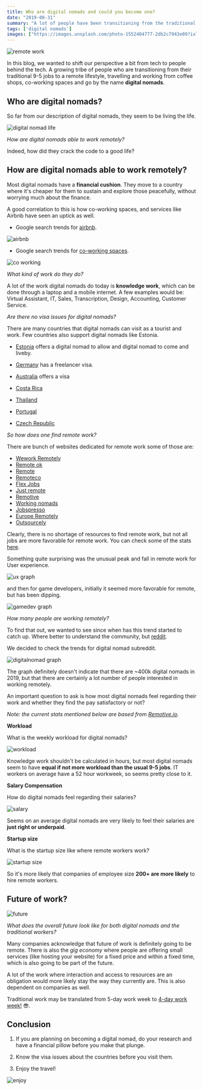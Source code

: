 ```yaml
---
title: Who are digital nomads and could you become one? 
date: "2019-08-31"
summary: "A lot of people have been transitioning from the traditional 9-5 job to a digital nomad lifestyle, will this be the future?"
tags: ['digital nomads']
images: ["https://images.unsplash.com/photo-1552404777-2db2c7943e09?ixlib=rb-1.2.1&ixid=eyJhcHBfaWQiOjEyMDd9&auto=format&fit=crop&w=1101&q=80"]
---
```


![remote work](https://images.unsplash.com/photo-1552404777-2db2c7943e09?ixlib=rb-1.2.1&ixid=eyJhcHBfaWQiOjEyMDd9&auto=format&fit=crop&w=1101&q=80)

In this blog, we wanted to shift our perspective a bit from tech to people behind the tech. A growing tribe of people who are transitioning from their traditional 9-5 jobs to a remote lifestyle, travelling and working from coffee shops, co-working spaces and go by the name **digital nomads**.

## Who are digital nomads?

So far from our description of digital nomads, they seem to be living the life.

![digital nomad life](https://media.giphy.com/media/A6aHBCFqlE0Rq/source.gif)

*How are digital nomads able to work remotely?*

Indeed, how did they crack the code to a good life?

## How are digital nomads able to work remotely?

Most digital nomads have a **financial cushion**. They move to a country where it's cheaper for them to sustain and explore those peacefully, without worrying much about the finance.

A good correlation to this is how co-working spaces, and services like Airbnb have seen an uptick as well.

- Google search trends for [airbnb]((https://trends.google.com/trends/explore?date=all&q=airbnb)).

![airbnb](./airbnb.png)

- Google search trends for [co-working spaces](https://trends.google.com/trends/explore?date=all&q=co-working%20space).

![co working](./co_working.png)


*What kind of work do they do?*

A lot of the work digital nomads do today is **knowledge work**, which can be done through a laptop and a mobile internet. A few examples would be: Virtual Assistant, IT, Sales, Transcription, Design, Accounting, Customer Service.


*Are there no visa issues for digital nomads?*

There are many countries that digital nomads can visit as a tourist and work. Few countries also support digital nomads like Estonia.

- [Estonia]((https://e-estonia.com/digital-nomads-visa-shape-urban-employment)) offers a digital nomad to allow and digital nomad to come and liveby.

- [Germany](https://www.germany-visa.org/freelance-visa/) has a freelancer visa.
- [Australia](https://visagroup.com.au/digital-nomads-australian-tourist-visa/) offers a visa
- [Costa Rica](http://www.costarica-embassy.org/index.php?q=node/72)
- [Thailand](https://www.thaiembassy.sg/visa-matters-/-consular/types-of-visa/tourist-visa)
- [Portugal](https://www.quora.com/What-visas-can-digital-nomads-get-in-Portugal)
- [Czech Republic](https://www.google.com/url?q=https://www.expat.com/en/guide/europe/czech-republic/16419-become-a-digital-nomad-in-the-czech-republic.html&sa=D&ust=1567256052666000)


*So how does one find remote work?*

There are bunch of websites dedicated for remote work some of those are:
- [Wework Remotely](https://weworkremotely.com/#job-listings)
- [Remote ok](https://remoteok.io/)
- [Remote](https://remote.com/)
- [Remoteco](https://remote.co/)
- [Flex Jobs](https://www.flexjobs.com/)
- [Just remote](https://justremote.co/)
- [Remotive](https://remotive.io/)
- [Working nomads](https://www.workingnomads.co/jobs)
- [Jobspresso](https://jobspresso.co/)
- [Europe Remotely](https://europeremotely.com/)
- [Outsourcely](https://www.outsourcely.com/remote-workers)

Clearly, there is no shortage of resources to find remote work, but not all jobs are more favorable for remote work. You can check some of the stats [here](https://remoteok.io/remote-work-statistics).

Something quite surprising was the unusual peak and fall in remote work for User experience.

![ux graph](./ux_graph.png)

and then for game developers, initially it seemed more favorable for remote, but has been dipping.

![gamedev graph](./gamedev_graph.png)

*How many people are working remotely?*

To find that out, we wanted to see since when has this trend started to catch up. Where better to understand the community, but [reddit](https://reddit.com/r/digitalnomad).

We decided to check the trends for digital nomad subreddit.

![digitalnomad graph](./digitalnomad.png)

The graph definitely doesn't indicate that there are ~400k digital nomads in 2019, but that there are certainly a lot number of people interested in working remotely.

An important question to ask is how most digital nomads feel regarding their work and whether they find the pay satisfactory or not?

*Note: the current stats mentioned below are based from [Remotive.io](https://docs.google.com/spreadsheets/d/1VOehQv0bOs2pY7RkKJ8RmlUbuu8UmSgzfvjR0m5hyxQ/edit#gid=1145296357).*

**Workload**

What is the weekly workload for digital nomads?

![workload](./workload_digitalnomads.png)

Knowledge work shouldn't be calculated in hours, but most digital nomads seem to have **equal if not more workload than the usual 9-5 jobs**. IT workers on average have a 52 hour workweek, so seems pretty close to it.


**Salary Compensation**

How do digital nomads feel regarding their salaries?

![salary](./salary_compensation.png)

Seems on an average digital nomads are very likely to feel their salaries are **just right or underpaid**.

**Startup size**

What is the startup size like where remote workers work?

![startup size](./startup_size.png)

So it's more likely that companies of employee size **200+ are more likely** to hire remote workers.


## Future of work?

![future](https://media.giphy.com/media/l0HlLRNROwYCqAF6E/giphy.gif)

*What does the overall future look like for both digital nomads and the traditional workers?*

Many companies acknowledge that future of work is definitely going to be remote. There is also the *gig economy* where people are offering small services (like hosting your website) for a fixed price and within a fixed time, which is also going to be part of the future.

A lot of the work where interaction and access to resources are an obligation would more likely stay the way they currently are. This is also dependent on companies as well.

Traditional work may be translated from 5-day work week to [4-day work week!](https://www.portcullislegals.co.uk/wills-estate-administration/four-day-week/) 😎.


## Conclusion

1. If you are planning on becoming a digital nomad, do your research and have a financial pillow before you make that plunge.

2. Know the visa issues about the countries before you visit them.

3. Enjoy the travel!

![enjoy](https://media.giphy.com/media/dM2xuxnJCg4H6/source.gif)